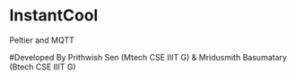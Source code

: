 # InstantCool
Peltier and MQTT


#Developed By
Prithwish Sen (Mtech CSE IIIT G) & Mridusmith Basumatary (Btech CSE IIIT G)
